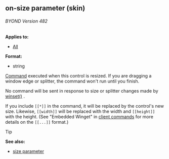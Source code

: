 ## on-size parameter (skin) 
###### BYOND Version 482

<!-- -->
**Applies to:**
+   [All](/ref/skin/control.md) 
<!-- -->
**Format:**
+   string


[Command](/ref/skin/commands.md)  executed when this control is
resized. If you are dragging a window edge or splitter, the command
won\'t run until you finish. 

No command will be sent in
response to size or splitter changes made by
[winset()](/ref/proc/winset.md) . 

If you include `[[*]]` in the
command, it will be replaced by the control\'s new size. Likewise,
`[[width]]` will be replaced with the width and `[[height]]` with the
height. (See "Embedded Winget" in [client
commands](/ref/skin/commands.md) for more details on the `[[...]]`
format.)

> [!TIP] 
> **See also:**
> +   [size parameter](/ref/skin/param/size.md) 